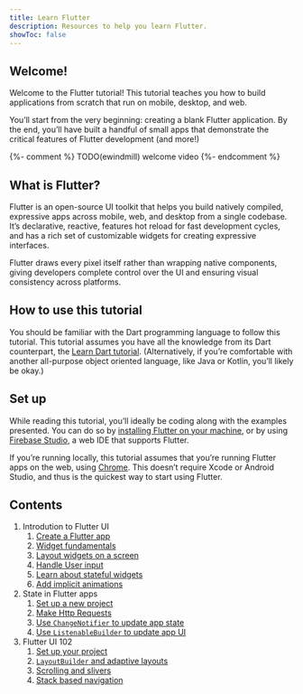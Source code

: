 ```yaml
---
title: Learn Flutter
description: Resources to help you learn Flutter.
showToc: false
---
```


## Welcome!

Welcome to the Flutter tutorial! This tutorial teaches you how to build
applications from scratch that run on mobile, desktop, and web.

You’ll start from the very beginning: creating a blank Flutter application.
By the end, you’ll have built a handful of small apps that demonstrate
the critical features of Flutter development (and more!)

{%- comment %}
TODO(ewindmill) welcome video
{%- endcomment %}

## What is Flutter?

Flutter is an open-source UI toolkit that helps you build natively compiled,
expressive apps across mobile, web, and desktop from a single codebase.
It’s declarative, reactive, features hot reload for fast development cycles,
and has a rich set of customizable widgets for creating expressive interfaces.

Flutter draws every pixel itself rather than wrapping native components,
giving developers complete control over the UI and ensuring visual consistency
across platforms.

## How to use this tutorial

You should be familiar with the Dart programming language to follow this
tutorial. This tutorial assumes you have all the knowledge from its Dart
counterpart, the [Learn Dart tutorial][]. (Alternatively, if you’re comfortable
with another all-purpose object oriented language, like Java or Kotlin, you’ll
likely be okay.)

## Set up

While reading this tutorial, you’ll ideally be coding along with the examples presented.
You can do so by [installing Flutter on your machine][],
or by using [Firebase Studio][], a web IDE that supports Flutter.

If you’re running locally, this tutorial assumes that you’re running Flutter
apps on the web, using [Chrome][]. This doesn’t require Xcode or Android Studio,
and thus is the quickest way to start using Flutter.

## Contents

1. Introdution to Flutter UI
   1. [Create a Flutter app][]
   2. [Widget fundamentals][]
   3. [Layout widgets on a screen][]
   4. [Handle User input][]
   5. [Learn about stateful widgets][]
   6. [Add implicit animations][]
2. State in Flutter apps
   1. [Set up a new project][]
   2. [Make Http Requests][]
   3. [Use `ChangeNotifier` to update app state][]
   4. [Use `ListenableBuilder` to update app UI][]
3. Flutter UI 102
   1. [Set up your project][]
   2. [`LayoutBuilder` and adaptive layouts][]
   3. [Scrolling and slivers][]
   4. [Stack based navigation][]

[Learn Dart tutorial]: https://dart.dev/
[installing Flutter on your machine]: /get-started
[Firebase Studio]: https://firebase.studio/
[Chrome]: https://www.google.com/chrome/

[Create a Flutter app]: /tutorial/create-an-app/
[Widget fundamentals]: /tutorial/stateless-widgets/
[Layout widgets on a screen]: /tutorial/layout/
[Handle user input]: /tutorial/user-input/
[Learn about stateful widgets]: /tutorial/stateful-widgets/
[Add implicit animations]: /tutorial/animations/
[Set up a new project]: /tutorial/set-up-state-app/
[Make Http Requests]: /tutorial/http/
[Use `ChangeNotifier` to update app state]:/tutorial/change-notifier/
[Use `ListenableBuilder` to update app UI]: /tutorial/listenables/
[Set up your project]: /tutorial/set-up-ui-102/
[`LayoutBuilder` and adaptive layouts]: /tutorial/adaptive-layouts/
[Scrolling and slivers]: /tutorial/slivers/
[Stack based navigation]: /tutorial/stack-based-navigation/
